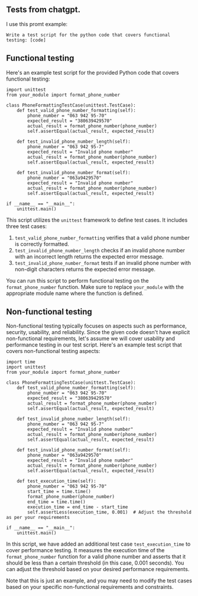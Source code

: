 ## Tests from chatgpt.
I use this promt example:
```
Write a test script for the python code that covers functional testing: [code]
```
## Functional testing
Here's an example test script for the provided Python code that covers functional testing:
```
import unittest
from your_module import format_phone_number

class PhoneFormattingTestCase(unittest.TestCase):
    def test_valid_phone_number_formatting(self):
        phone_number = "063 942 95-70"
        expected_result = "380639429570"
        actual_result = format_phone_number(phone_number)
        self.assertEqual(actual_result, expected_result)

    def test_invalid_phone_number_length(self):
        phone_number = "063 942 95-7"
        expected_result = "Invalid phone number"
        actual_result = format_phone_number(phone_number)
        self.assertEqual(actual_result, expected_result)

    def test_invalid_phone_number_format(self):
        phone_number = "063a9429570"
        expected_result = "Invalid phone number"
        actual_result = format_phone_number(phone_number)
        self.assertEqual(actual_result, expected_result)

if __name__ == "__main__":
    unittest.main()
```

This script utilizes the `unittest` framework to define test cases. It includes three test cases:
1. `test_valid_phone_number_formatting` verifies that a valid phone number is correctly formatted.
2. `test_invalid_phone_number_length` checks if an invalid phone number with an incorrect length returns the expected error message.
3. `test_invalid_phone_number_format` tests if an invalid phone number with non-digit characters returns the expected error message.

You can run this script to perform functional testing on the `format_phone_number` function. Make sure to replace `your_module` with the appropriate module name where the function is defined.

## Non-functional testing
Non-functional testing typically focuses on aspects such as performance, security, usability, and reliability. Since the given code doesn't have explicit non-functional requirements, let's assume we will cover usability and performance testing in our test script. Here's an example test script that covers non-functional testing aspects:

```
import time
import unittest
from your_module import format_phone_number

class PhoneFormattingTestCase(unittest.TestCase):
    def test_valid_phone_number_formatting(self):
        phone_number = "063 942 95-70"
        expected_result = "380639429570"
        actual_result = format_phone_number(phone_number)
        self.assertEqual(actual_result, expected_result)

    def test_invalid_phone_number_length(self):
        phone_number = "063 942 95-7"
        expected_result = "Invalid phone number"
        actual_result = format_phone_number(phone_number)
        self.assertEqual(actual_result, expected_result)

    def test_invalid_phone_number_format(self):
        phone_number = "063a9429570"
        expected_result = "Invalid phone number"
        actual_result = format_phone_number(phone_number)
        self.assertEqual(actual_result, expected_result)

    def test_execution_time(self):
        phone_number = "063 942 95-70"
        start_time = time.time()
        format_phone_number(phone_number)
        end_time = time.time()
        execution_time = end_time - start_time
        self.assertLess(execution_time, 0.001)  # Adjust the threshold as per your requirements

if __name__ == "__main__":
    unittest.main()
```

In this script, we have added an additional test case `test_execution_time` to cover performance testing. It measures the execution time of the `format_phone_number` function for a valid phone number and asserts that it should be less than a certain threshold (in this case, 0.001 seconds). You can adjust the threshold based on your desired performance requirements.

Note that this is just an example, and you may need to modify the test cases based on your specific non-functional requirements and constraints.
